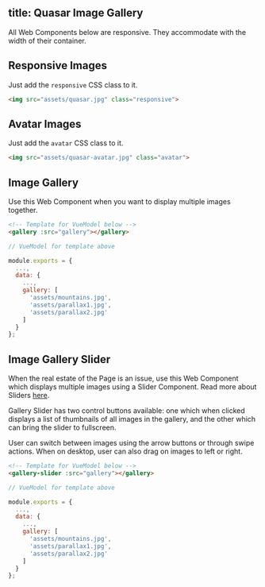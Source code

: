 title: Quasar Image Gallery
---
All Web Components below are responsive. They accommodate with the width of their container.

<input type="hidden" data-fullpage-demo="image-gallery">

## Responsive Images
Just add the `responsive` CSS class to it.

``` html
<img src="assets/quasar.jpg" class="responsive">
```

## Avatar Images
Just add the `avatar` CSS class to it.

``` html
<img src="assets/quasar-avatar.jpg" class="avatar">
```

## Image Gallery
Use this Web Component when you want to display multiple images together.

``` html
<!-- Template for VueModel below -->
<gallery :src="gallery"></gallery>
```

``` js
// VueModel for template above

module.exports = {
  ...,
  data: {
    ...,
    gallery: [
      'assets/mountains.jpg',
      'assets/parallax1.jpg',
      'assets/parallax2.jpg'
    ]
  }
};
```

## Image Gallery Slider
When the real estate of the Page is an issue, use this Web Component which displays multiple images using a Slider Component. Read more about Sliders [here](/components/slider.html).

Gallery Slider has two control buttons available: one which when clicked displays a list of thumbnails of all images in the gallery, and the other which can bring the slider to fullscreen.

User can switch between images using the arrow buttons or through swipe actions. When on desktop, user can also drag on images to left or right.

``` html
<!-- Template for VueModel below -->
<gallery-slider :src="gallery"></gallery>
```

``` js
// VueModel for template above

module.exports = {
  ...,
  data: {
    ...,
    gallery: [
      'assets/mountains.jpg',
      'assets/parallax1.jpg',
      'assets/parallax2.jpg'
    ]
  }
};
```
